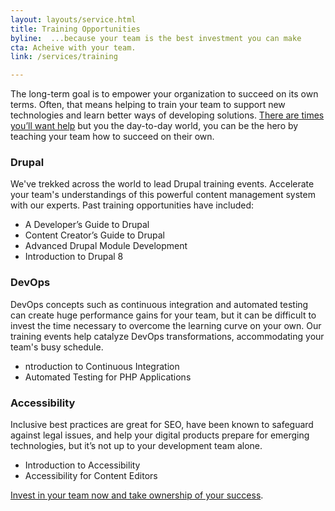 ```yaml
---
layout: layouts/service.html
title: Training Opportunities
byline:  ...because your team is the best investment you can make
cta: Acheive with your team.
link: /services/training

---
```

<p>The long-term goal is to empower your organization to succeed on its own terms. Often, that means helping to train your team to support new technologies and learn better ways of developing solutions. <a href="../services/support">There are times you’ll want help</a> but you the day-to-day world, you can be the hero by teaching your team how to succeed on their own.</p>

<div class="row">
  <div class="col-sm-4">
    <h3>Drupal</h3>
  </div>
  <div class="col-sm-8">
    <p>We've trekked across the world to lead Drupal training events. Accelerate your team's understandings of this powerful content management system with our experts. Past training opportunities have included:</p>
  <ul><li>A Developer’s Guide to Drupal</li>
<li>Content Creator’s Guide to Drupal</li>
<li>Advanced Drupal Module Development</li>
    <li>Introduction to Drupal 8</li></ul>
  </div>
</div>
<div class="row">
  <div class="col-sm-4">
    <h3>DevOps</h3>
  </div>
  <div class="col-sm-8">
    <p>DevOps concepts such as continuous integration and automated testing can create huge performance gains for your team, but it can be difficult to invest the time necessary to overcome the learning curve on your own. Our training events help catalyze DevOps transformations, accommodating your team's busy schedule.</p>
<ul><li>ntroduction to Continuous Integration</li>
  <li>Automated Testing for PHP Applications</li></ul>
  </div>
</div>
<div class="row">
  <div class="col-sm-4">
    <h3>Accessibility</h3>
  </div>
  <div class="col-sm-8">
   <p>Inclusive best practices are great for SEO, have been known to safeguard against legal issues, and help your digital products prepare for emerging technologies, but it’s not up to your development team alone. </p>
<ul><li>Introduction to Accessibility </li>
<li>Accessibility for Content Editors</li></ul>
  </div>
</div>

<p><a href="../contact">Invest in your team now and take ownership of your success</a>.</p>

